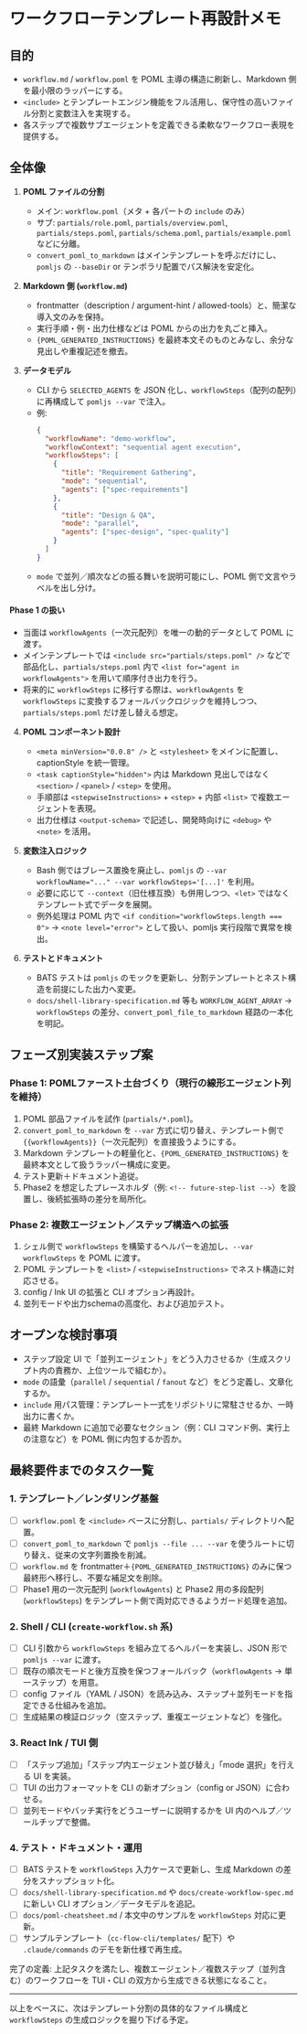 # ワークフローテンプレート再設計メモ

## 目的
- `workflow.md` / `workflow.poml` を POML 主導の構造に刷新し、Markdown 側を最小限のラッパーにする。
- `<include>` とテンプレートエンジン機能をフル活用し、保守性の高いファイル分割と変数注入を実現する。
- 各ステップで複数サブエージェントを定義できる柔軟なワークフロー表現を提供する。

## 全体像
1. **POML ファイルの分割**
   - メイン: `workflow.poml`（メタ + 各パートの `include` のみ）
   - サブ: `partials/role.poml`, `partials/overview.poml`, `partials/steps.poml`, `partials/schema.poml`, `partials/example.poml` などに分離。
   - `convert_poml_to_markdown` はメインテンプレートを呼ぶだけにし、`pomljs` の `--baseDir` or テンポラリ配置でパス解決を安定化。 

2. **Markdown 側 (`workflow.md`)**
   - frontmatter（description / argument-hint / allowed-tools）と、簡潔な導入文のみを保持。
   - 実行手順・例・出力仕様などは POML からの出力を丸ごと挿入。
   - `{POML_GENERATED_INSTRUCTIONS}` を最終本文そのものとみなし、余分な見出しや重複記述を撤去。

3. **データモデル**
   - CLI から `SELECTED_AGENTS` を JSON 化し、`workflowSteps`（配列の配列）に再構成して `pomljs --var` で注入。
   - 例:
     ```json
     {
       "workflowName": "demo-workflow",
       "workflowContext": "sequential agent execution",
       "workflowSteps": [
         {
           "title": "Requirement Gathering",
           "mode": "sequential",
           "agents": ["spec-requirements"]
         },
         {
           "title": "Design & QA",
           "mode": "parallel",
           "agents": ["spec-design", "spec-quality"]
         }
       ]
     }
     ```
   - `mode` で並列／順次などの振る舞いを説明可能にし、POML 側で文言やラベルを出し分け。

#### Phase 1 の扱い
- 当面は `workflowAgents`（一次元配列）を唯一の動的データとして POML に渡す。
- メインテンプレートでは `<include src="partials/steps.poml" />` などで部品化し、`partials/steps.poml` 内で `<list for="agent in workflowAgents">` を用いて順序付き出力を行う。
- 将来的に `workflowSteps` に移行する際は、`workflowAgents` を `workflowSteps` に変換するフォールバックロジックを維持しつつ、`partials/steps.poml` だけ差し替える想定。

4. **POML コンポーネント設計**
   - `<meta minVersion="0.0.8" />` と `<stylesheet>` をメインに配置し、captionStyle を統一管理。
   - `<task captionStyle="hidden">` 内は Markdown 見出しではなく `<section>` / `<panel>` / `<step>` を使用。
   - 手順部は `<stepwiseInstructions>` + `<step>` + 内部 `<list>` で複数エージェントを表現。
   - 出力仕様は `<output-schema>` で記述し、開発時向けに `<debug>` や `<note>` を活用。

5. **変数注入ロジック**
   - Bash 側ではブレース置換を廃止し、`pomljs` の `--var workflowName="..." --var workflowSteps='[...]'` を利用。
   - 必要に応じて `--context`（旧仕様互換）も併用しつつ、`<let>` ではなくテンプレート式でデータを展開。
   - 例外処理は POML 内で `<if condition="workflowSteps.length === 0">` → `<note level="error">` として扱い、pomljs 実行段階で異常を検出。

6. **テストとドキュメント**
   - BATS テストは `pomljs` のモックを更新し、分割テンプレートとネスト構造を前提にした出力へ変更。
   - `docs/shell-library-specification.md` 等も `WORKFLOW_AGENT_ARRAY` → `workflowSteps` の差分、`convert_poml_file_to_markdown` 経路の一本化を明記。

## フェーズ別実装ステップ案

### Phase 1: POMLファースト土台づくり（現行の線形エージェント列を維持）
1. POML 部品ファイルを試作 (`partials/*.poml`)。
2. `convert_poml_to_markdown` を `--var` 方式に切り替え、テンプレート側で `{{workflowAgents}}`（一次元配列）を直接扱うようにする。
3. Markdown テンプレートの軽量化と、`{POML_GENERATED_INSTRUCTIONS}` を最終本文として扱うラッパー構成に変更。
4. テスト更新＋ドキュメント追従。
5. Phase2 を想定したプレースホルダ（例: `<!-- future-step-list -->`）を設置し、後続拡張時の差分を局所化。

### Phase 2: 複数エージェント／ステップ構造への拡張
1. シェル側で `workflowSteps` を構築するヘルパーを追加し、`--var workflowSteps` を POML に渡す。
2. POML テンプレートを `<list>` / `<stepwiseInstructions>` でネスト構造に対応させる。
3. config / Ink UI の拡張と CLI オプション再設計。
4. 並列モードや出力schemaの高度化、および追加テスト。

## オープンな検討事項
- ステップ設定 UI で「並列エージェント」をどう入力させるか（生成スクリプト内の責務か、上位ツールで組むか）。
- `mode` の語彙（`parallel` / `sequential` / `fanout` など）をどう定義し、文章化するか。
- `include` 用パス管理：テンプレート一式をリポジトリに常駐させるか、一時出力に書くか。
- 最終 Markdown に追加で必要なセクション（例：CLI コマンド例、実行上の注意など）を POML 側に内包するか否か。

## 最終要件までのタスク一覧

### 1. テンプレート／レンダリング基盤
- [ ] `workflow.poml` を `<include>` ベースに分割し、`partials/` ディレクトリへ配置。
- [ ] `convert_poml_to_markdown` で `pomljs --file ... --var` を使うルートに切り替え、従来の文字列置換を削減。
- [ ] `workflow.md` を frontmatter＋`{POML_GENERATED_INSTRUCTIONS}` のみに保つ最終形へ移行し、不要な補足文を削除。
- [ ] Phase1 用の一次元配列 (`workflowAgents`) と Phase2 用の多段配列 (`workflowSteps`) をテンプレート側で両対応できるようガード処理を追加。

### 2. Shell / CLI (`create-workflow.sh` 系)
- [ ] CLI 引数から `workflowSteps` を組み立てるヘルパーを実装し、JSON 形で `pomljs --var` に渡す。
- [ ] 既存の順次モードと後方互換を保つフォールバック（`workflowAgents` → 単一ステップ）を用意。
- [ ] config ファイル（YAML / JSON）を読み込み、ステップ＋並列モードを指定できる仕組みを追加。
- [ ] 生成結果の検証ロジック（空ステップ、重複エージェントなど）を強化。

### 3. React Ink / TUI 側
- [ ] 「ステップ追加」「ステップ内エージェント並び替え」「mode 選択」を行える UI を実装。
- [ ] TUI の出力フォーマットを CLI の新オプション（config or JSON）に合わせる。
- [ ] 並列モードやバッチ実行をどうユーザーに説明するかを UI 内のヘルプ／ツールチップで整備。

### 4. テスト・ドキュメント・運用
- [ ] BATS テストを `workflowSteps` 入力ケースで更新し、生成 Markdown の差分をスナップショット化。
- [ ] `docs/shell-library-specification.md` や `docs/create-workflow-spec.md` に新しい CLI オプション／データモデルを追記。
- [ ] `docs/poml-cheatsheet.md` / 本文中のサンプルを `workflowSteps` 対応に更新。
- [ ] サンプルテンプレート（`cc-flow-cli/templates/` 配下）や `.claude/commands` のデモを新仕様で再生成。

完了の定義: 上記タスクを満たし、複数エージェント／複数ステップ（並列含む）のワークフローを TUI・CLI の双方から生成できる状態になること。

---

以上をベースに、次はテンプレート分割の具体的なファイル構成と `workflowSteps` の生成ロジックを掘り下げる予定。

